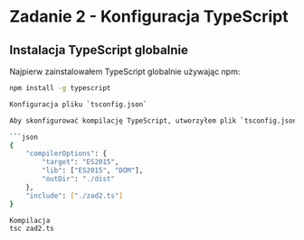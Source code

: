 # Zadanie 2 - Konfiguracja TypeScript

## Instalacja TypeScript globalnie

Najpierw zainstalowałem TypeScript globalnie używając npm:

```bash
npm install -g typescript

Konfiguracja pliku `tsconfig.json`

Aby skonfigurować kompilację TypeScript, utworzyłem plik `tsconfig.json` w głównym katalogu projektu i dodałem do niego następujące opcje:

```json
{
    "compilerOptions": {
        "target": "ES2015",
        "lib": ["ES2015", "DOM"],
        "outDir": "./dist"
    },
    "include": ["./zad2.ts"]
}

Kompilacja
tsc zad2.ts
